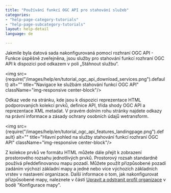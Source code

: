 ```yaml
---
title: "Používání funkcí OGC API pro stahování služeb"
categories:
- "help-page-category-tutorials"
- "help-page-subcategory-tutorials"
layout: help-detail
language: de

---
```



Jakmile byla datová sada nakonfigurovaná pomocí rozhraní OGC API - Funkce úspěšně zveřejněna, jsou služby pro stahování funkcí rozhraní OGC API k dispozici pod odkazem v poli „Stáhnout službu“. 

<a className="image-news text-center col-xs-12 mt mb"><img src={require("/images/help/en/tutorial_ogc_api_download_services.png").default} alt="" title="Navigace ke službám stahování funkcí OGC API" className="img-responsive center-block"/>
</a>

Odkaz vede na stránku, kde jsou k dispozici reprezentace HTML podporovaných kolekcí prvků, definice API, třída shody OGC API a reprezentace XML metadat.
V pravém dolním rohu stránky najdete odkazy na právní informace a zásady ochrany osobních údajů wetransform.

<a className="image-news text-center col-xs-12 mt mb"><img src={require("/images/help/en/tutorial_ogc_api_features_landingpage.png").default} alt="" title="Hlavní pohled na služby stahování funkcí rozhraní OGC API" className="img-responsive center-block"/>
</a>

Z kolekce prvků ve formátu HTML můžete dále přejít k zobrazení prostorového rozsahu jednotlivých prvků.
Prostorový rozsah standardně používá předdefinovanou mapu pozadí.
Můžete použít přizpůsobené pozadí zadáním výchozí základní mapy a jedné nebo více výchozích základních vrstev v nastavení organizace. 
Další informace o tom, jak nakonfigurovat přizpůsobené mapy, naleznete v části [Upravit a odstranit profil organizace](../users-roles-orgs/manage-orgs/2015-03-01-users-edit-organisation.md) v bodě "Konfigurace mapy".


